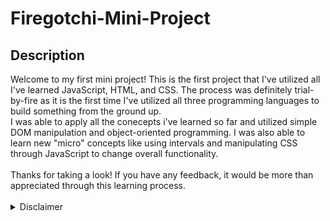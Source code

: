 # Firegotchi-Mini-Project

## Description
<div>
Welcome to my first mini project! This is the first project that I've utilized all I've learned JavaScript, HTML, and CSS. 
The process was definitely trial-by-fire as it is the first time I've utilized all three programming languages to build something from the ground up.
<br>
I was able to apply all the conecepts i've learned so far and utilized simple DOM manipulation and object-oriented programming. I was also able to learn new "micro" concepts like using intervals and manipulating CSS through JavaScript to change overall functionality.
<br><br>
Thanks for taking a look! If you have any feedback, it would be more than appreciated through this learning process.
</div>

<br>

<details>
  <summary>Disclaimer</summary>
  All artwork in this project were used for educational purposes only and are the property of their respective owners.
</details>

